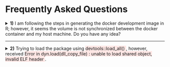 # Frequently Asked Questions


<details><summary>  <b>1)</b> I am following the steps in generating the docker development image in R; however, it seems the volume is not synchronized between the docker container and my host machine. Do you have any idea? </summary>
<p>

This question is related to {ref}`setting_rep_env`. The problem can happen in the case of using a different username and volume mount path. Make sure that the three shown users are the same values.

```s
docker run -it --rm \
        -p 8787:8787 \
        -e USER= --> user <-- \
        -e PASSWORD=password \
        -v "[Path to Project A on your system]:/home/ --> user <-- /Project_A" \
        -v "[Path to cache on your system]:/home/ -->user <-- /cache" rvers

```

</p>
</details>

***********

<details><summary>  <b>2)</b> Trying to load the package using <span style="background-color: #FFE6E4"> devtools::load_all() </span>, however, received <span style="background-color: #FFE6E4"> Error in dyn.load(dll_copy_file) : unable to load shared object, invalid ELF header </span>.  </summary>
<p>

This is mainly happening because the new docker container (possibly run on Ubuntu) is trying to use the `.dll` cache file that is generated with another system. To resolve this issue, run the following command:

```r
devtools::clean_dll()
```

</p>
</details>